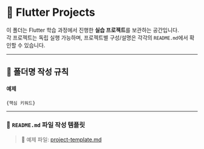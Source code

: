 # 🚀 Flutter Projects

이 폴더는 Flutter 학습 과정에서 진행한 **실습 프로젝트**를 보관하는 공간입니다.  
각 프로젝트는 독립 실행 가능하며, 프로젝트별 구성/설명은 각각의 `README.md`에서 확인할 수 있습니다.

---

## 📌 폴더명 작성 규칙

#### 예제

```text
{핵심 키워드}
```

---

### 📌 `README.md` 파일 작성 템플릿

> 📄 예제 파일: [project-template.md](/common/templates/project-template.md)
